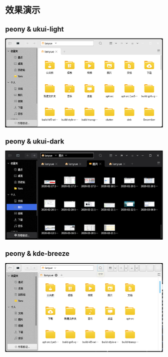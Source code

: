 # 效果演示

## peony & ukui-light
![peony-light](peony-ukui-light.png)
## peony & ukui-dark
![peony-dark](peony-ukui-dark.png)
## peony & kde-breeze
![peony-breeze](peony-breeze.png)